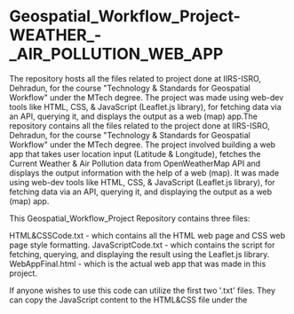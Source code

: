 # Geospatial_Workflow_Project-WEATHER_-_AIR_POLLUTION_WEB_APP
The repository hosts all the files related to project done at IIRS-ISRO, Dehradun, for the course "Technology &amp; Standards for Geospatial Workflow" under the MTech degree. The project was made using web-dev tools like HTML, CSS, &amp; JavaScript (Leaflet.js library), for fetching data via an API, querying it, and displays the output as a web (map) app.The repository contains all the files related to the project done at IIRS-ISRO, Dehradun, for the course "Technology & Standards for Geospatial Workflow" under the MTech degree. The project involved building a web app that takes user location input (Latitude & Longitude), fetches the Current Weather & Air Pollution data from OpenWeatherMap API and displays the output information with the help of a web (map). It was made using web-dev tools like HTML, CSS, & JavaScript (Leaflet.js library), for fetching data via an API, querying it, and displaying the output as a web (map) app.

This Geospatial_Workflow_Project Repository contains three files:

HTML&CSSCode.txt - which contains all the HTML web page and CSS web page style formatting.
JavaScriptCode.txt - which contains the script for fetching, querying, and displaying the result using the Leaflet.js library.
WebAppFinal.html - which is the actual web app that was made in this project.

If anyone wishes to use this code can utilize the first two '.txt' files. They can copy the JavaScript content to the HTML&CSS file under the <script> element, and run it using VS Code or in other environments.
If anyone wishes to run or check the web app, they can simply run the '.html' file and can check the Weather & Air Pollution in their area
